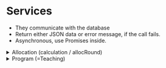 # Services
- They communicate with the database
- Return either JSON data or error message, if the call fails.
- Asynchronous, use Promises inside.

<details>
<summary>Allocation (calculation / allocRound)</summary>

| Fetch all calculations |   |
|---|---|
Method      | getAll
Parameters  | -
Returns     | All calculations
Contents    | id, name, isSeasonAlloc, description, lastModified

| Fetch Yksittäinen laskenta |   |
|---|---|
Method      | getById
Parameters  | allocRound.id
Returns     | Individual calculation/allocation round
Contents    | id, name, isSeason, description, lastModified, isAllocated, processOn, Subjects, allocated, unAllocated

| Fetch all subjects |   |
|---|---|
Method      | getAllSubjectsById
Parameters  | allocRound.id
Returns     | All calculation/allocation round sisältämät opinnot
Contents    | subject.id, subject.name, allocSubject.isAllocated, allocSubject.cantAllocate, allocSubject.priority, allocatedHours, requiredHours
huom!       | Ei käytössä missään vielä.

| Fetch all opetuksia sisältävät tilat |   |
|---|---|
Method      | getRoomsByAllocId
Parameters  | allocRound.id
Returns     | All huoneet laskennassa
Contents    | id, name, allocatedHours, requiredHours, spaceTypeId

| Fetch all huoneet pääaineen mukaan |   |
|---|---|
Method      | getAllocatedRoomsByProgram
Parameters  | program.id, allocRound.id
Returns     | All huoneet laskennassa, pääaineen mukaan
Contents    | space.id, space.name, allocatedHours

| Fetch all subjects pääaineen mukaan |   |
|---|---|
Method      | getSubjectsByProgram
Parameters  | allocRound.id, program.id
Returns     | All subjects laskennassa, pääaineen mukaan
Contents    | subject.id, subject.name, allocatedHours, requiredHours

| Aloita allokointi |  |
|---|---|
Method      | startAllocation
Parameters  | allocRound (id)
Returns     | - 
Contents    | Starts calculation/allocation round


| Resetoi allokointi |  |
|---|---|
Method      | resetAllocation
Parameters  | allocRound (id)
Returns     | - 
Contents    | Resetoi allocSubject, AllocSpace ja AllocSubjectSuitableSpace taulut

| Keskeytä allokointi | |
|--- | ---|
Method      | abortAllocation
Parameters  | AllocRound.id
Returns     | -
Contents    | Käskee tietokantaa lopettamaan käynnissä olevan allokoinnin

| Fetch subjects, joita ei pysty allokoimaan | |
|--- | ---|
Method      | getUnAllocableSubjects
Parameters  | AllocRound.id
Returns     | subjects
Contents    | Returns   allokoimattomat subjects

| Fetch tilat opetuksen mukaan | |
|--- | ---|
Method      | getSpacesForSubject
Parameters  | Subject.id
Returns     | Tilat
Contents    | Space.id, Space.name, Space.area, missingItems, areaOk, 
Space.personLimit, personLimitOk, Space.inUse, Space.spaceType, spaceTypeOk

| Fetch tilasta puuttuvat tavarat opetuksen mukaan | |
|--- | ---|
Method      | getMissingEquipmentForRoom
Parameters  | subject.id, space.id
Returns     | Puuttuvat tavarat tilasta opetuksen mukaan 
Contents    | Equipment.id, Equipment.name, SpaceEquipment.name



</details>

<details>
<summary>Program (=Teaching)</summary>


| Fetch all Programs |   |
|---|---|
Method      | getAll
Parameters  | -
Returns     | All Programs
Contents    | id, name

| Fetch indivual/certain Program |   |
|---|---|
Method      | getById
Parameters  | id
Returns     | Individual Program
Contents    | id, name

</details>